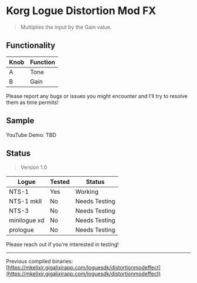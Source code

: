 # Korg Logue Distortion Mod FX

>Multiplies the input by the Gain value.

## Functionality

|Knob|Function|
|-|-|
|A|Tone|
|B|Gain|

Please report any bugs or issues you might encounter and I'll try to resolve them as time permits!

## Sample

YouTube Demo: TBD

## Status

> Version 1.0

|Logue|Tested|Status|
|-|-|-|
|NTS-1|Yes|Working|
|NTS-1 mkII|No|Needs Testing|
|NTS-3|No|Needs Testing|
|minilogue xd|No|Needs Testing|
|prologue|No|Needs Testing|

Please reach out if you're interested in testing!

---

Previous compiled binaries: [https://mkelixir.gigalixirapp.com/loguesdk/distortionmodeffect](https://mkelixir.gigalixirapp.com/loguesdk/distortionmodeffect)
